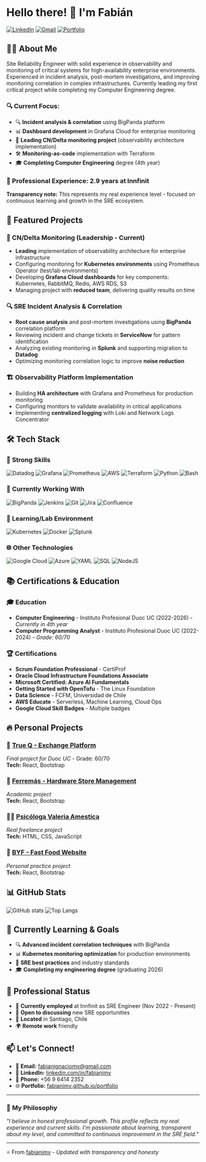 # Hello there! 👋 I'm Fabián

[![LinkedIn](https://img.shields.io/badge/LinkedIn-0077B5?style=for-the-badge&logo=linkedin&logoColor=white)](https://linkedin.com/in/fabianimv)
[![Gmail](https://img.shields.io/badge/Gmail-D14836?style=for-the-badge&logo=gmail&logoColor=white)](mailto:fabianignaciomv@gmail.com)
[![Portfolio](https://img.shields.io/badge/Portfolio-7C3AED?style=for-the-badge&logo=web&logoColor=white)](https://fabianimv.github.io/portfolio)

## 👨‍💻 About Me

Site Reliability Engineer with solid experience in observability and monitoring of critical systems for high-availability enterprise environments. Experienced in incident analysis, post-mortem investigations, and improving monitoring correlation in complex infrastructures. Currently leading my first critical project while completing my Computer Engineering degree.

### 🔍 Current Focus:
- 🔍 **Incident analysis & correlation** using BigPanda platform
- 📊 **Dashboard development** in Grafana Cloud for enterprise monitoring
- 🎯 **Leading CN/Delta monitoring project** (observability architecture implementation)
- 🛠️ **Monitoring-as-code** implementation with Terraform
- 🎓 **Completing Computer Engineering** degree (4th year)

### 💼 Professional Experience: 2.9 years at Innfinit
**Transparency note:** This represents my real experience level - focused on continuous learning and growth in the SRE ecosystem.

## 🚀 Featured Projects

### 🔴 CN/Delta Monitoring (Leadership - Current)
- **Leading** implementation of observability architecture for enterprise infrastructure
- Configuring monitoring for **Kubernetes environments** using Prometheus Operator (test/lab environments)
- Developing **Grafana Cloud dashboards** for key components: Kubernetes, RabbitMQ, Redis, AWS RDS, S3
- Managing project with **reduced team**, delivering quality results on time

### 🔍 SRE Incident Analysis & Correlation
- **Root cause analysis** and post-mortem investigations using **BigPanda** correlation platform
- Reviewing incident and change tickets in **ServiceNow** for pattern identification
- Analyzing existing monitoring in **Splunk** and supporting migration to **Datadog**
- Optimizing monitoring correlation logic to improve **noise reduction**

### 🏗️ Observability Platform Implementation
- Building **HA architecture** with Grafana and Prometheus for production monitoring
- Configuring monitors to validate availability in critical applications
- Implementing **centralized logging** with Loki and Network Logs Concentrator

## 🛠️ Tech Stack

### 🎯 **Strong Skills**
![Datadog](https://img.shields.io/badge/Datadog-632CA6?style=for-the-badge&logo=datadog&logoColor=white)
![Grafana](https://img.shields.io/badge/Grafana-F46800?style=for-the-badge&logo=grafana&logoColor=white)
![Prometheus](https://img.shields.io/badge/Prometheus-E6522C?style=for-the-badge&logo=prometheus&logoColor=white)
![AWS](https://img.shields.io/badge/AWS-232F3E?style=for-the-badge&logo=amazon-aws&logoColor=white)
![Terraform](https://img.shields.io/badge/Terraform-7B42BC?style=for-the-badge&logo=terraform&logoColor=white)
![Python](https://img.shields.io/badge/Python-3776AB?style=for-the-badge&logo=python&logoColor=white)
![Bash](https://img.shields.io/badge/Bash-4EAA25?style=for-the-badge&logo=gnu-bash&logoColor=white)

### 🔄 **Currently Working With**
![BigPanda](https://img.shields.io/badge/BigPanda-0074D9?style=for-the-badge&logo=data:image/svg+xml;base64,&logoColor=white)
![Jenkins](https://img.shields.io/badge/Jenkins-D24939?style=for-the-badge&logo=jenkins&logoColor=white)
![Git](https://img.shields.io/badge/Git-F05032?style=for-the-badge&logo=git&logoColor=white)
![Jira](https://img.shields.io/badge/Jira-0052CC?style=for-the-badge&logo=jira&logoColor=white)
![Confluence](https://img.shields.io/badge/Confluence-172B4D?style=for-the-badge&logo=confluence&logoColor=white)

### 🧪 **Learning/Lab Environment**
![Kubernetes](https://img.shields.io/badge/Kubernetes-326CE5?style=for-the-badge&logo=kubernetes&logoColor=white)
![Docker](https://img.shields.io/badge/Docker-2496ED?style=for-the-badge&logo=docker&logoColor=white)
![Splunk](https://img.shields.io/badge/Splunk-000000?style=for-the-badge&logo=splunk&logoColor=white)

### 🌐 **Other Technologies**
![Google Cloud](https://img.shields.io/badge/Google_Cloud-4285F4?style=for-the-badge&logo=google-cloud&logoColor=white)
![Azure](https://img.shields.io/badge/Azure-0078D4?style=for-the-badge&logo=microsoftazure&logoColor=white)
![YAML](https://img.shields.io/badge/YAML-CB171E?style=for-the-badge&logo=yaml&logoColor=white)
![SQL](https://img.shields.io/badge/SQL-4479A1?style=for-the-badge&logo=postgresql&logoColor=white)
![NodeJS](https://img.shields.io/badge/Node.js-339933?style=for-the-badge&logo=nodedotjs&logoColor=white)

## 📚 Certifications & Education

### 🎓 **Education**
- **Computer Engineering** - Instituto Profesional Duoc UC (2022-2026) - *Currently in 4th year*
- **Computer Programming Analyst** - Instituto Profesional Duoc UC (2022-2024) - *Grade: 60/70*

### 🏆 **Certifications**
- **Scrum Foundation Professional** - CertiProf
- **Oracle Cloud Infrastructure Foundations Associate**
- **Microsoft Certified: Azure AI Fundamentals**
- **Getting Started with OpenTofu** - The Linux Foundation
- **Data Science** - FCFM, Universidad de Chile
- **AWS Educate** - Serverless, Machine Learning, Cloud Ops
- **Google Cloud Skill Badges** - Multiple badges

## 🔥 Personal Projects

### 📱 [True Q - Exchange Platform](https://trueq-vercel.vercel.app/)
*Final project for Duoc UC* - Grade: 60/70  
**Tech:** React, Bootstrap

### 🏪 [Ferremás - Hardware Store Management](https://ferremas.vercel.app/)
*Academic project*  
**Tech:** React, Bootstrap

### 👩‍⚕️ [Psicóloga Valeria Amestica](https://psivaleriamestica.com/)
*Real freelance project*  
**Tech:** HTML, CSS, JavaScript

### 🍔 [BYF - Fast Food Website](https://byf.vercel.app/)
*Personal practice project*  
**Tech:** React, Bootstrap

## 📊 GitHub Stats

![GitHub stats](https://github-readme-stats.vercel.app/api?username=fabianimv&show_icons=true&theme=radical&include_all_commits=true)
![Top Langs](https://github-readme-stats.vercel.app/api/top-langs/?username=fabianimv&layout=compact&theme=radical)

## 🌱 Currently Learning & Goals

- 🔍 **Advanced incident correlation techniques** with BigPanda
- 📊 **Kubernetes monitoring optimization** for production environments
- 🎯 **SRE best practices** and industry standards
- 🎓 **Completing my engineering degree** (graduating 2026)

## 💼 Professional Status

- 🏢 **Currently employed** at Innfinit as SRE Engineer (Nov 2022 - Present)
- 🎯 **Open to discussing** new SRE opportunities
- 📍 **Located** in Santiago, Chile
- 🌍 **Remote work** friendly

## 📫 Let's Connect!

- 📧 **Email:** fabianignaciomv@gmail.com
- 🔗 **LinkedIn:** [linkedin.com/in/fabianimv](https://linkedin.com/in/fabianimv)
- 📱 **Phone:** +56 9 6414 2352
- 🌐 **Portfolio:** [fabianimv.github.io/portfolio](https://fabianimv.github.io/portfolio)

---

### 🎯 **My Philosophy**
*"I believe in honest professional growth. This profile reflects my real experience and current skills. I'm passionate about learning, transparent about my level, and committed to continuous improvement in the SRE field."*

---
⭐️ From [fabianimv](https://github.com/fabianimv) - *Updated with transparency and honesty*
